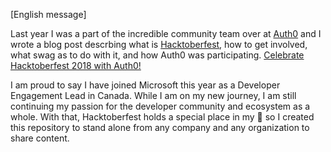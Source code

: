 [English message] 

Last year I was a part of the incredible community team over at [Auth0](https://github.com/auth0) and I wrote a blog post descrbing what is [Hacktoberfest](https://hacktoberfest.digitalocean.com/), how to get involved, what swag as to do with it, and how Auth0 was participating. [Celebrate Hacktoberfest 2018 with Auth0!](https://auth0.com/blog/celebrate-hacktoberfest-with-auth0/) 

I am proud to say I have joined Microsoft this year as a Developer Engagement Lead in Canada. While I am on my new journey, I am still continuing my passion for the developer community and ecosystem as a whole. With that, Hacktoberfest holds a special place in my :purple_heart: so I created this repository to stand alone from any company and any organization to share content.  

